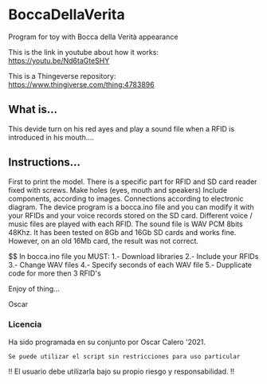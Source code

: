 # BoccaDellaVerita

Program for toy with Bocca della Verità appearance

This is the link in youtube about how it works:  https://youtu.be/Nd6taGteSHY

This is a Thingeverse repository: https://www.thingiverse.com/thing:4783896

## What is...
This devide turn on his red ayes and play a sound file when a RFID is introduced in his mouth....

## Instructions...

First to print the model. There is a specific part for RFID and SD card reader fixed with screws.
Make holes (eyes, mouth and speakers)
Include components, according to images.
Connections according to electronic diagram.
The device program is a bocca.ino file and you can modify it with your RFIDs and your voice records stored on the SD card.
Different voice / music files are played with each RFID. The sound file is WAV PCM 8bits 48Khz.
It has been tested on 8Gb and 16Gb SD cards and works fine. However, on an old 16Mb card, the result was not correct.


$$ In bocca.ino file you MUST:
1.- Download libraries
2.- Include your RFIDs
3.- Change WAV files
4.- Specify seconds of each WAV file
5.- Dupplicate code for more then 3 RFID's

Enjoy of thing...

Oscar


### Licencia

Ha sido programada en su conjunto por Oscar Calero '2021.
```
Se puede utilizar el script sin restricciones para uso particular
```
!! El usuario debe utilizarla bajo su propio riesgo y responsabilidad. !!
